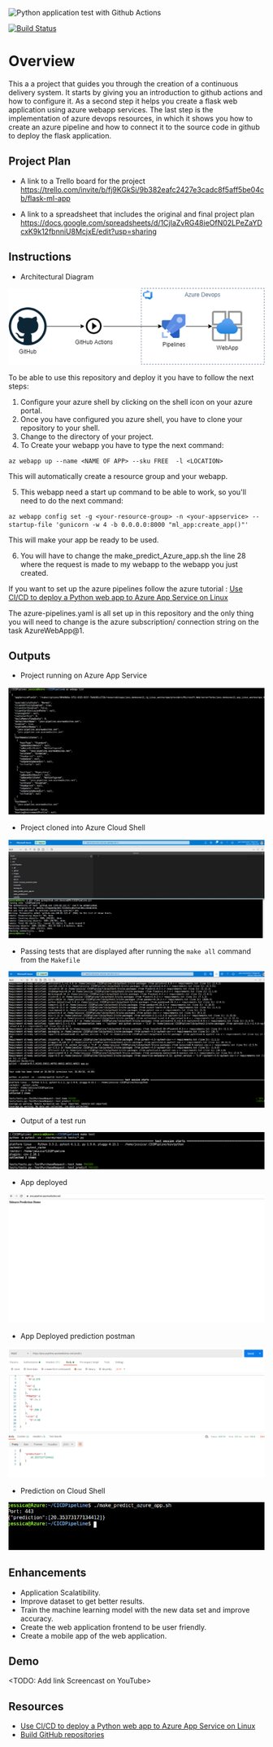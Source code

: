 ![Python application test with Github Actions](https://github.com/JessicaBMV/CICDPipeline/workflows/Python%20application%20test%20with%20Github%20Actions/badge.svg)

[![Build Status](https://dev.azure.com/jessmenesses110754/jessmenesses11/_apis/build/status/JessicaBMV.CICDPipeline?branchName=main)](https://dev.azure.com/jessmenesses110754/jessmenesses11/_build/latest?definitionId=1&branchName=main)

# Overview

This a a project that guides you through the creation of a continuous delivery system.
It starts by giving you an introduction to github actions and how to configure it. 
As a second step it helps you create a flask web application using azure webapp services. 
The last step is the implementation of azure devops resources, in which it shows you how to create an azure pipeline and how to connect it to the source code in github to deploy the flask application.

## Project Plan

* A link to a Trello board for the project
https://trello.com/invite/b/fj9KGkSi/9b382eafc2427e3cadc8f5aff5be04cb/flask-ml-app

* A link to a spreadsheet that includes the original and final project plan
https://docs.google.com/spreadsheets/d/1CjIaZvRG48ieOfN02LPeZaYDcxK9k12fbnniU8McjxE/edit?usp=sharing


## Instructions

* Architectural Diagram
<img src='/images/CICDPipeline.png'/>

To be able to use this repository and deploy it you have to follow the next steps:

1. Configure your azure shell by clicking on the shell icon on your azure portal.
2. Once you have configured you azure shell, you have to clone your repository to your shell.
3. Change to the directory of your project.
4. To Create your webapp you have to type the next command:

```
az webapp up --name <NAME OF APP> --sku FREE  -l <LOCATION>

```
This will automatically create a resource group and your webapp.

5. This webapp need a start up command to be able to work, so you'll need to do the next command: 

```
az webapp config set -g <your-resource-group> -n <your-appservice> --startup-file 'gunicorn -w 4 -b 0.0.0.0:8000 "ml_app:create_app()"'

```
This will make your app be ready to be used. 

6. You will have to change the make_predict_Azure_app.sh the line 28 where the request is made to my webapp to the webapp you just created. 

If you want to set up the azure pipelines follow the azure tutorial : [Use CI/CD to deploy a Python web app to Azure App Service on Linux](https://docs.microsoft.com/en-us/azure/devops/pipelines/ecosystems/python-webapp?view=azure-devops)

The azure-pipelines.yaml is all set up in this repository and the only thing you will need to change is the azure subscription/ connection string on the task AzureWebApp@1.


## Outputs
* Project running on Azure App Service
<img src='/images/webapp-running.png'/>


* Project cloned into Azure Cloud Shell
<img src='/images/clone-repo.png'/>

* Passing tests that are displayed after running the `make all` command from the `Makefile`
<img src='/images/make-all.png'/>

* Output of a test run
<img src='/images/make-test.png'/>

* App deployed
<img src='/images/home.png'/>

* App Deployed prediction postman
<img src='/images/postman-prediction.png'/>

* Prediction on Cloud Shell 
<img src='/images/prediction.png'/>


## Enhancements

- Application Scalatibility.
- Improve dataset to get better results.
- Train the machine learning model with the new data set and improve accuracy.
- Create the web application frontend to be user friendly.
- Create a mobile app of the web application.



## Demo 

<TODO: Add link Screencast on YouTube>

## Resources
- [Use CI/CD to deploy a Python web app to Azure App Service on Linux](https://docs.microsoft.com/en-us/azure/devops/pipelines/ecosystems/python-webapp?view=azure-devops)
- [Build GitHub repositories](https://docs.microsoft.com/en-us/azure/devops/pipelines/repos/github?view=azure-devops&tabs=yaml)

